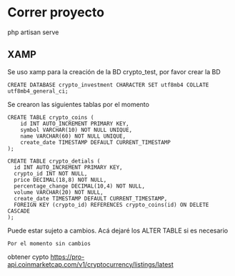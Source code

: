 # Correr proyecto
php artisan serve

## XAMP
Se uso xamp para la creación de la BD crypto_test, por favor crear la BD
```
CREATE DATABASE crypto_investment CHARACTER SET utf8mb4 COLLATE utf8mb4_general_ci;
```
Se crearon las siguientes tablas por el momento
```
CREATE TABLE crypto_coins (
	id INT AUTO_INCREMENT PRIMARY KEY,
    symbol VARCHAR(10) NOT NULL UNIQUE,
    name VARCHAR(60) NOT NULL UNIQUE,
    create_date TIMESTAMP DEFAULT CURRENT_TIMESTAMP
);

CREATE TABLE crypto_detials (
  id INT AUTO_INCREMENT PRIMARY KEY,
  crypto_id INT NOT NULL,
  price DECIMAL(18,8) NOT NULL,
  percentage_change DECIMAL(10,4) NOT NULL,
  volume VARCHAR(20) NOT NULL,
  create_date TIMESTAMP DEFAULT CURRENT_TIMESTAMP,
  FOREIGN KEY (crypto_id) REFERENCES crypto_coins(id) ON DELETE CASCADE
);
```
Puede estar sujeto a cambios. Acá dejaré los ALTER TABLE si es necesario
```
Por el momento sin cambios
```


obtener cypto
https://pro-api.coinmarketcap.com/v1/cryptocurrency/listings/latest

